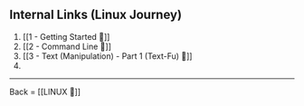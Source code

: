 ## Internal Links (Linux Journey)
1. [[1 - Getting Started 🔗]]
2. [[2 -  Command Line 🔗]]
3. [[3 - Text (Manipulation) - Part 1 (Text-Fu) 🔗]]
4. 



-------------------------

Back = [[LINUX 🔗]]



